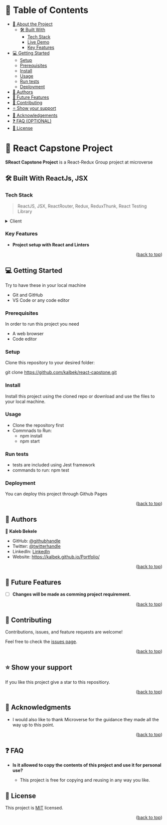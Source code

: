 <a name="readme-top"></a>
# 📗 Table of Contents

- [📖 About the Project](#about-project)
  - [🛠 Built With](#built-with)
    - [Tech Stack](#tech-stack)
    - [Live Demo](#live-demo)
    - [Key Features](#key-features)
- [💻 Getting Started](#getting-started)
  - [Setup](#setup)
  - [Prerequisites](#prerequisites)
  - [Install](#install)
  - [Usage](#usage)
  - [Run tests](#run-tests)
  - [Deployment](#triangular_flag_on_post-deployment)
- [👥 Authors](#authors)
- [🔭 Future Features](#future-features)
- [🤝 Contributing](#contributing)
- [⭐️ Show your support](#support)
- [🙏 Acknowledgements](#acknowledgements)
- [❓ FAQ (OPTIONAL)](#faq)
- [📝 License](#license)

# 📖 React Capstone Project <a name="about-project"></a>

**SReact Capstone Project** is a React-Redux Group project at microverse

## 🛠 Built With <a name="built-with">ReactJs, JSX</a>

### Tech Stack <a name="tech-stack"></a>

> ReactJS, JSX, ReactRouter, Redux, ReduxThunk, React Testing Library

<details>
  <summary>Client</summary>
  <ul>
    <li><a href="https://react.dev">REACT.js</a></li>
  </ul>
</details>

### Key Features <a name="key-features"></a>

- **Project setup with React and Linters**

<p align="right">(<a href="#readme-top">back to top</a>)</p>

## 💻 Getting Started <a name="getting-started"></a>

Try to have these in your local machine

- Git and GitHub
- VS Code or any code editor

### Prerequisites

In order to run this project you need

- A web browser
- Code editor

### Setup

Clone this repository to your desired folder:

git clone https://github.com/kalbek/react-capstone.git

### Install

Install this project using the cloned repo or download and use the files to your local machine.

### Usage

- Clone the repository first
- Commnads to Run:
  - npm install
  - npm start

### Run tests

- tests are included using Jest framework
- commands to run: npm test

### Deployment

You can deploy this project through Github Pages

<p align="right">(<a href="#readme-top">back to top</a>)</p>

<!-- AUTHORS -->

## 👥 Authors <a name="authors"></a>

👤 **Kaleb Bekele**

- GitHub: [@githubhandle](https://github.com/kalbek)
- Twitter: [@twitterhandle](https://twitter.com/KNuramo)
- LinkedIn: [LinkedIn](https://www.linkedin.com/in/kaleb-nuramo/)
- Website: https://kalbek.github.io/Portfolio/

<p align="right">(<a href="#readme-top">back to top</a>)</p>

## 🔭 Future Features <a name="future-features"></a>

- [ ] **Changes will be made as comming project requirement.**

<p align="right">(<a href="#readme-top">back to top</a>)</p>

<!-- CONTRIBUTING -->

## 🤝 Contributing <a name="contributing"></a>

Contributions, issues, and feature requests are welcome!

Feel free to check the [issues page](../../issues/).

<p align="right">(<a href="#readme-top">back to top</a>)</p>

## ⭐️ Show your support <a name="support"></a>

If you like this project give a star to this repositiory.

<p align="right">(<a href="#readme-top">back to top</a>)</p>

## 🙏 Acknowledgments <a name="acknowledgements"></a>

- I would also like to thank Microverse for the guidance they made all the way up to this point.

<p align="right">(<a href="#readme-top">back to top</a>)</p>

## ❓ FAQ <a name="faq"></a>

- **Is it allowed to copy the contents of this project and use it for personal use?**

  - This project is free for copying and reusing in any way you like.

## 📝 License <a name="license"></a>

This project is [MIT](./MIT.md) licensed.

<p align="right">(<a href="#readme-top">back to top</a>)</p>
